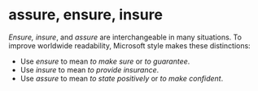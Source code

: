 # assure, ensure, insure

*Ensure, insure*, and *assure* are interchangeable in many situations. To improve worldwide readability, Microsoft style makes these distinctions:

- Use *ensure* to mean *to make sure* or *to guarantee*.
- Use *insure* to mean *to provide insurance*.
- Use *assure* to mean *to state positively* or *to make confident*.
